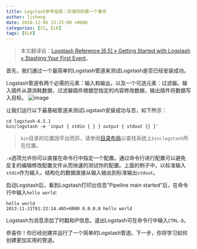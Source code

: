 ```yaml
---
title: Logstash参考指南：存储你的第一个事件
author: lisheng
date: 2018-12-06 13:25:00 +0800
categories: [CS, ELK]
tags: [ELK]
---
```




>本文翻译自：[Logstash Reference [6.5] » Getting Started with Logstash » Stashing Your First Event](https://www.elastic.co/guide/en/logstash/6.5/first-event.html)。

首先，我们通过一个最简单的Logstash管道来测试Logstash是否已经安装成功。

Logstash管道有两个必需的元素：输入和输出，以及一个可选元素：过滤器。输入插件从源消耗数据，过滤器插件根据您指定的内容修改数据，输出插件将数据写入目标。
![image](https://www.elastic.co/guide/en/logstash/6.5/static/images/basic_logstash_pipeline.png)

让我们运行以下最基础管道来测试Logstash安装成功与否，如下所示：
```
cd logstash-6.5.1
bin/logstash -e 'input { stdin { } } output { stdout {} }'
```
>`bin`目录的位置因平台而异，请参阅[目录布局](https://www.elastic.co/guide/en/logstash/6.5/dir-layout.html)以查找系统上`bin\logstash`所在位置。

`-e`选项允许你可以直接在命令行中指定一个配置。通过命令行进行配置可以避免反复的编辑修改配置文件从而快速的测试你的配置。上面的例子中，以标准输入`stdin`作为输入，结构化的数据直接从输入输出到标准输出`stdout`。

启动Logstash后，看到Logstash打印出信息"Pipeline main started"后，在命令行中输入`hello world`:
```
hello world
2013-11-21T01:22:14.405+0000 0.0.0.0 hello world
```
Logstash为消息添加了时戳和IP信息。退出Logstash可在命令行中输入`CTRL-D`。

恭喜你！你已经创建并运行了一个简单的Logstash管道。下一步，你将学习如何创建更加实用的管道。

